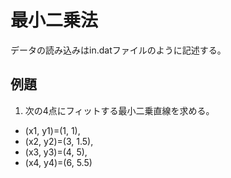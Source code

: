 # 最小二乗法

データの読み込みはin.datファイルのように記述する。

## 例題
1. 次の4点にフィットする最小二乗直線を求める。
- (x1, y1)=(1, 1),
- (x2, y2)=(3, 1.5),
- (x3, y3)=(4, 5),
- (x4, y4)=(6, 5.5)
